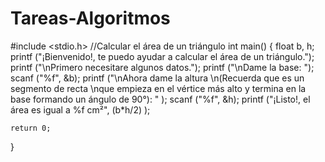 # Tareas-Algoritmos
#include <stdio.h>
//Calcular el área de un triángulo
int main() {
	float b, h;
	printf ("¡Bienvenido!, te puedo ayudar a calcular el área de un triángulo.");
	printf ("\nPrimero necesitare algunos datos.");
	printf ("\nDame la base: ");
	scanf ("%f", &b);
	printf ("\nAhora dame la altura \n(Recuerda que es un segmento de recta \nque empieza en el vértice más alto y termina en la base formando un ángulo de 90°): " );
	scanf ("%f", &h);
	printf ("¡Listo!, el área es igual a %f cm²", (b*h/2) );
	
	return 0;
}
